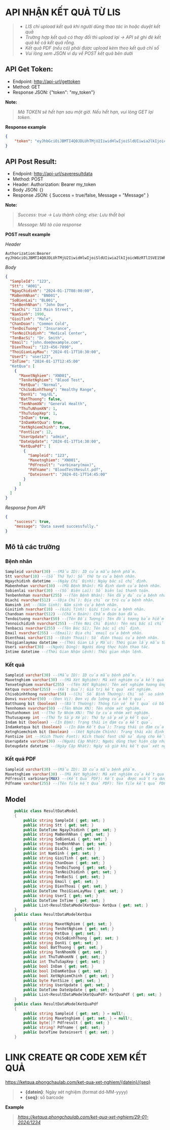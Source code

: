# API NHẬN KẾT QUẢ TỪ LIS
> - *LIS chỉ upload kết quả khi người dùng thao tác in hoặc duyệt kết quả*
> - *Trường hợp kết quả có thay đổi thì upload lại -> API sẽ ghi đè kết quả kể cả kết quả rỗng.*
> - *Kết quả PDF (nếu có) phải được upload kèm theo kết quả chỉ số*
> - *Vui lòng xem JSON ví dụ về POST kết quả bên dưới*
## API Get Token:
- Endpoint: [http://api-url/gettoken](http://api-url/gettoken)
- Method: GET
- Response JSON: {"token": "my_token"}

**Note:**
> *Mã TOKEN sẽ hết hạn sau một giờ. Nếu hết hạn, vui lòng GET lại token.*
  
**Response example**
```json
{
    "token": "eyJhbGciOiJBMTI4Q0JDLUhTMjU2IiwidHlwIjoiSldUIiwia2lkIjoicW8zRTlISVE1SWh0N2U4dktoRzJtc1hhNHJNVUFrTUQifQ.eyJ1c2VybmFtZSI6InBob25nY2hhdWxhYl9hcGkiLCJyb2xlIjoiYWRtaW4iLCJuYmYiOjE3MDU0NjI3MjQsImV4cCI6MTcwNTQ2NjMyNCwiaXNzIjoicGhvbmdjaGF1bGFiX2FwaSIsImF1ZCI6ImFwaSJ9.Q0BXPB72ex7WbFU-AgvsEzgK9NZ6IMubrVepwOSUdus"
}
```
## API Post Result:
- Endpoint: [http://api-url/saveresultdata](http://api-url/saveresultdata)
- Method: POST
- Header:
    Authorization: Bearer my_token 
- Body JSON: {}
- Response JSON: { Success = true/false, Message = "Message" }
  
**Note:**
>  *Success: true -> Lưu thành công; else: Lưu thất bại*
> 
> *Message: Mô tả của response*
  
**POST result example**

*Header*
```
Authorization:Bearer eyJhbGciOiJBMTI4Q0JDLUhTMjU2IiwidHlwIjoiSldUIiwia2lkIjoicW8zRTlISVE1SWh0N2U4dktoRzJtc1hhNHJNVUFrTUQifQ.eyJ1c2VybmFtZSI6InBob25nY2hhdWxhYl9hcGkiLCJyb2xlIjoiYWRtaW4iLCJuYmYiOjE3MDU0ODg4MTMsImV4cCI6MTcwNTQ5MjQxMywiaXNzIjoicGhvbmdjaGF1bGFiX2FwaSIsImF1ZCI6ImFwaSJ9.emskgyawz3TLaCuJxhytw0hC3UGd0HV7qz34QYSwW_c
```
*Body*
```json
{
  "SampleId": "123",
  "Stt": "A001",
  "NgayChidinh": "2024-01-17T08:00:00",
  "MaBenhNhan": "BN001",
  "SoBienLai": "BL001",
  "TenBenhNhan": "John Doe",
  "DiaChi": "123 Main Street",
  "NamSinh": 1990,
  "GioiTinh": "Male",
  "ChanDoan": "Common Cold",
  "TenDoiTuong": "Insurance",
  "TenNoiChidinh": "Medical Center",
  "TenBacSi": "Dr. Smith",
  "Email": "john.doe@example.com",
  "DienThoai": "123-456-7890",
  "ThoiGianLayMau": "2024-01-17T10:30:00",
  "UserI": "user123",
  "InTime": "2024-01-17T12:45:00"
  "KetQua": [
    {
      "MaxetNghiem": "XN001",
      "TenXetNghiem": "Blood Test",
      "KetQua": "Normal",
      "ChiSoBinhThong": "Healthy Range",
      "DonVi": "mg/dL",
      "BatThuong": false,
      "TenNhomXN": "General Health",
      "ThuTuNhomXN": 1,
      "ThuTuSapXep": 1,
      "InDam": true,
      "InDamKetQua": true,
      "XetNghiemChinh": true,
      "FontSize": 12,
      "UserUpdate": "admin",
      "DateUpdate": "2024-01-17T14:30:00",
      "KetQuaPdf": [
        {
          "Sampleid": "123",
          "Maxetnghiem": "XN001",
          "Pdfresult": "varbinary(max)",
          "Pdfname": "BloodTestResult.pdf",
          "Dateinsert": "2024-01-17T14:45:00"
        }
      ]
    }
  ]
}
```
*Response from API*

```json
{
    "success": true,
    "message": "Data saved successfully."
}
```
## Mô tả các trường
### Bệnh nhân
```sql
Sampleid varchar(30) --(Mẫu ID): ID của mẫu bệnh phẩm.
Stt varchar(10) --(Số Thứ Tự): Số thứ tự của bệnh nhân.
Ngaychidinh datetime --(Ngày Chỉ Định): Ngày bác sĩ chỉ định.
Mabenhnhan varchar(30) --(Mã Bệnh Nhân): Mã định danh của bệnh nhân.
Sobienlai varchar(30) --(Số Biên Lai): Số biên lai thanh toán.
Tenbenhnhan nvarchar(255) --(Tên Bệnh Nhân): Tên đầy đủ của bệnh nhân.
Diachi nvarchar(512) --(Địa Chỉ): Địa chỉ cư trú của bệnh nhân.
Namsinh int --(Năm Sinh): Năm sinh của bệnh nhân.
Gioitinh nvarchar(10) --(Giới Tính): Giới tính của bệnh nhân.
Chandoan nvarchar(512) --(Chẩn Đoán): Chẩn đoán ban đầu.
Tendoituong nvarchar(50) --(Tên Đối Tượng): Tên đối tượng bảo hiểm y tế.
Tennoichidinh nvarchar(255) --(Tên Nơi Chỉ Định): Tên nơi bác sĩ chỉ định.
Tenbacsi nvarchar(255) --(Tên Bác Sĩ): Tên bác sĩ chỉ định.
Email nvarchar(255) --(Email): Địa chỉ email của bệnh nhân.
Dienthoai varchar(15) --(Điện Thoại): Số điện thoại của bệnh nhân.
Thoigianlaymau datetime --(Thời Gian Lấy Mẫu): Thời gian lấy mẫu từ bệnh nhân.
Useri varchar(30) --(Người Dùng): Người dùng thực hiện thao tác.
Intime datetime --(Thời Gian Nhận Lệnh): Thời gian nhận lệnh.
```
### Kết quả
```sql
Sampleid varchar(30) --(Mẫu ID): ID của mẫu bệnh phẩm.
Maxetnghiem varchar(30) --(Mã Xét Nghiệm): Mã xét nghiệm của kết quả.
Tenxetnghiem nvarchar(255) --(Tên Xét Nghiệm): Tên xét nghiệm tương ứng.
Ketqua nvarchar(255) --(Kết Quả): Giá trị kết quả xét nghiệm.
Chisobinhthong nvarchar(50) --(Chỉ Số Bình Thường): Chỉ số so sánh với giá trị bình thường.
Donvi nvarchar(50) --(Đơn Vị): Đơn vị đo lường của kết quả.
Batthuong bit (boolean) --(Bất Thường): Thông tin về kết quả có bất thường hay không.
Tennhomxn nvarchar(50) --(Tên Nhóm XN): Tên nhóm xét nghiệm.
Thutunhomxn int --(Thứ Tự Nhóm XN): Thứ tự của nhóm xét nghiệm.
Thutusapxep int --(Thứ Tự Sắp Xếp): Thứ tự sắp xếp kết quả.
Indam bit (boolean) --(In Đậm): Trạng thái in đậm của kết quả.
Indamketqua bit (boolean) --(In Đậm Kết Quả): Trạng thái in đậm của giá trị kết quả.
Xetnghiemchinh bit (boolean) --(Xét Nghiệm Chính): Trạng thái xác định xét nghiệm là chính hay không.
Fontsize int --(Kích Thước Font): Kích thước font chữ sử dụng cho kết quả xét nghiệm.
Userupdate varchar(30) --(Người Cập Nhật): Người dùng thực hiện cập nhật kết quả.
Dateupdate datetime --(Ngày Cập Nhật): Ngày và giờ khi kết quả xét nghiệm được cập nhật.
```
### Kết quả PDF
```sql
Sampleid varchar(30) --(Mẫu ID): ID của mẫu bệnh phẩm.
Maxetnghiem varchar(30) --(Mã Xét Nghiệm): Mã xét nghiệm của kết quả.
Pdfresult varbinary(MAX) --(Kết Quả PDF): Kết quả được xuất ra dưới định dạng PDF.
Pdfname varchar(255) --(Tên file kết Quả PDF): Tên file kết quả PDF.
```
## Model
```c#
    public class ResultDataModel
    {
        public string SampleId { get; set; }
        public string Stt { get; set; }
        public DateTime NgayChidinh { get; set; }
        public string MaBenhNhan { get; set; }
        public string SoBienLai { get; set; }
        public string TenBenhNhan { get; set; }
        public string DiaChi { get; set; }
        public int NamSinh { get; set; }
        public string GioiTinh { get; set; }
        public string ChanDoan { get; set; }
        public string TenDoiTuong { get; set; }
        public string TenNoiChidinh { get; set; }
        public string TenBacSi { get; set; }
        public string Email { get; set; }
        public string DienThoai { get; set; }
        public DateTime ThoiGianLayMau { get; set; }
        public string UserI { get; set; }
        public DateTime InTime { get; set; }
        public List<ResultDataModelKetQua> KetQua { get; set; }
    }
    public class ResultDataModelKetQua
    {
        public string MaxetNghiem { get; set; }
        public string TenXetNghiem { get; set; }
        public string KetQua { get; set; }
        public string ChiSoBinhThong { get; set; }
        public string DonVi { get; set; }
        public bool BatThuong { get; set; }
        public string TenNhomXN { get; set; }
        public int ThuTuNhomXN { get; set; }
        public int ThuTuSapXep { get; set; }
        public bool InDam { get; set; }
        public bool InDamKetQua { get; set; }
        public bool XetNghiemChinh { get; set; }
        public byte FontSize { get; set; }
        public string UserUpdate { get; set; }
        public DateTime DateUpdate { get; set; }
        public List<ResultDataModelKetQuaPdf> KetQuaPdf { get; set; }
    }
    public class ResultDataModelKetQuaPdf
    {
        public string Sampleid { get; set; } = null!;
        public string Maxetnghiem { get; set; } = null!;
        public byte[]? Pdfresult { get; set; }
        public string? Pdfname { get; set; }
        public DateTime Dateinsert { get; set; }
    }
```
# LINK CREATE QR CODE XEM KẾT QUẢ
https://ketqua.phongchaulab.com/ket-qua-xet-nghiem/{datein}/{seq}
> - **{datein}**: Ngày xét nghiệm (format dd-MM-yyyy)
> - **{seq}**: số barcode

**Example**
> *https://ketqua.phongchaulab.com/ket-qua-xet-nghiem/29-01-2024/1234*
